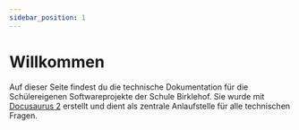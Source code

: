 ```yaml
---
sidebar_position: 1
---
```


# Willkommen

Auf dieser Seite findest du die technische Dokumentation für die Schülereigenen Softwareprojekte der Schule Birklehof. Sie wurde mit [Docusaurus 2](https://docusaurus.io/) erstellt und dient als zentrale Anlaufstelle für alle technischen Fragen.
